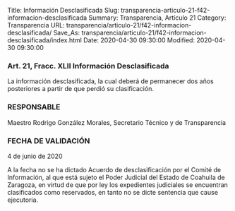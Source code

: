 Title: Información Desclasificada
Slug: transparencia-articulo-21-f42-informacion-desclasificada
Summary: Transparencia, Artículo 21
Category: Transparencia
URL: transparencia/articulo-21/f42-informacion-desclasificada/
Save_As: transparencia/articulo-21/f42-informacion-desclasificada/index.html
Date: 2020-04-30 09:30:00
Modified: 2020-04-30 09:30:00


### Art. 21, Fracc. XLII Información Desclasificada

La información desclasificada, la cual deberá de permanecer dos años posteriores a partir de que perdió su clasificación.

### RESPONSABLE

Maestro Rodrigo González Morales, Secretario Técnico y de Transparencia

### FECHA DE VALIDACIÓN

4 de junio de 2020

A la fecha no se ha dictado Acuerdo de desclasificación por el Comité de Información, al que está sujeto el Poder Judicial del Estado de Coahuila de Zaragoza, en virtud de que por ley los expedientes judiciales se encuentran clasificados como reservados, en tanto no se dicte sentencia que cause ejecutoria.


